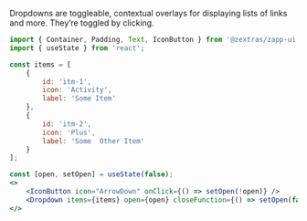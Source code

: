 
Dropdowns are toggleable, contextual overlays for displaying lists of links and more. They’re toggled by clicking.

```jsx
import { Container, Padding, Text, IconButton } from '@zextras/zapp-ui';
import { useState } from 'react';

const items = [
    {
        id: 'itm-1',
        icon: 'Activity',
        label: 'Some Item'
    },
    {
        id: 'itm-2',
        icon: 'Plus',
        label: 'Some  Other Item'
    }
];

const [open, setOpen] = useState(false);
<>
    <IconButton icon="ArrowDown" onClick={() => setOpen(!open)} />
    <Dropdown items={items} open={open} closeFunction={() => setOpen(false)} />
</>
```
